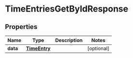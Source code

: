 

# TimeEntriesGetByIdResponse


## Properties

| Name | Type | Description | Notes |
|------------ | ------------- | ------------- | -------------|
|**data** | [**TimeEntry**](TimeEntry.md) |  |  [optional] |



